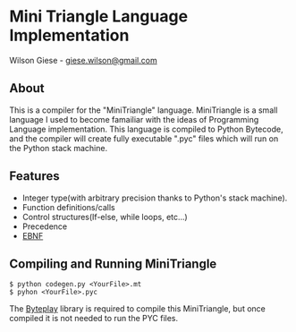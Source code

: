 Mini Triangle Language Implementation
==================================
Wilson Giese - giese.wilson@gmail.com

About
-----

This is a compiler for the "MiniTriangle" language. MiniTriangle is a small language I used to become famailiar with the ideas of Programming Language implementation. This language is compiled to Python Bytecode, and the compiler will create fully executable ".pyc" files which will run on the Python stack machine. 


Features
--------
- Integer type(with arbitrary precision thanks to Python's stack machine). 
- Function definitions/calls
- Control structures(If-else, while loops, etc...)
- Precedence
- [EBNF](https://github.com/WilsonGiese/MiniTriangleLanguageImplementation/EBNF)


Compiling and Running MiniTriangle
----------------------------------
    $ python codegen.py <YourFile>.mt
    $ pyhon <YourFile>.pyc
    
The [Byteplay](https://code.google.com/p/byteplay/) library is required to compile this MiniTriangle, but once compiled it is not needed to run the PYC files. 
